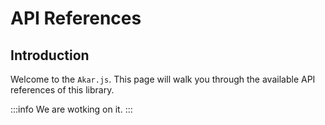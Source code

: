 # API References

## Introduction

Welcome to the `Akar.js`. This page will walk you through the available API references of this library.

:::info
We are wotking on it.
:::
